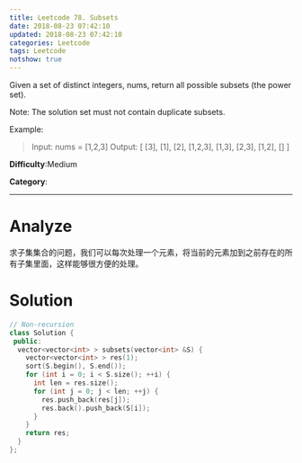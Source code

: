 ```yaml
---
title: Leetcode 78. Subsets
date: 2018-08-23 07:42:10
updated: 2018-08-23 07:42:10
categories: Leetcode
tags: Leetcode
notshow: true
---
```

Given a set of distinct integers, nums, return all possible subsets (the power set).

Note: The solution set must not contain duplicate subsets.

Example:

> Input: nums = [1,2,3]
> Output:
> [
>  [3],
>  [1],
>  [2],
>  [1,2,3],
>  [1,3],
>  [2,3],
>  [1,2],
>  []
> ]

**Difficulty**:Medium

**Category**:  
<!--more-->
*****

# Analyze

求子集集合的问题，我们可以每次处理一个元素，将当前的元素加到之前存在的所有子集里面，这样能够很方便的处理。

# Solution

```cpp
// Non-recursion
class Solution {
 public:
  vector<vector<int> > subsets(vector<int> &S) {
    vector<vector<int> > res(1);
    sort(S.begin(), S.end());
    for (int i = 0; i < S.size(); ++i) {
      int len = res.size();
      for (int j = 0; j < len; ++j) {
        res.push_back(res[j]);
        res.back().push_back(S[i]);
      }
    }
    return res;
  }
};
```